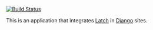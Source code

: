 
[![Build Status](https://github.com/phoenixsite/django-latch2/actions/workflows/python-app.yml/badge.svg)](https://github.com/phoenixsite/django-latch2/actions/workflows/python-app.yml)

This is an application that integrates [Latch](https://latch.tu.com/en)
in [Django](https://www.djangoproject.com/) sites.
